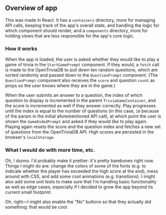 ## Overview of app
This was made in React. It has a `containers` directory, more for managing API calls, keeping track of the app's overall state, and handling the logic for which component should render, and a `components` directory, more for holding views that are less responsible for the app's core logic.

### How it works
When the app is loaded, the user is asked whether they would like to play a game of trivia in the `StartGamePrompt` component. If they would, a `fetch` call is made to the OpenTriviaDB to pull down ten random questions, which are sorted randomly and passed down to the `QuestionPrompt` component. (The `QuestionPrompt` component also receives the `score` and question `count` as props so the user knows where they are in the game.)

When the user submits an answer to a question, the index of which question to display is incremented in the parent `TriviaGameContainer`, and the score is incremented as well if they answer correctly. Play progresses until the index is equal to the number of questions (in this case, `10` because of the param in the initial aforementioned API call), at which point the user is shown the `GameEndedPrompt` and asked if they would like to play again. Playing again resets the score and the question index and fetches a new set of questions from the OpenTriviaDB API. High scores are persisted in the browser's `localStorage`.

### What I would do with more time, etc.
Oh, I dunno. I'd probably make it prettier: it's pretty barebones right now. Things I might do are: change the colors of some of the fonts (e.g. to indicate whether the player has exceeded the high score at the end), mess around with CSS, and add some cool animations (e.g. transitions). I might also add some unit tests to make sure that I'm handling basic functionality as well as edge cases, especially if I decided to grow the app beyond its current small footprint.

Oh, right—I might also enable the "No" buttons so that they actually did something: that would be cool.
